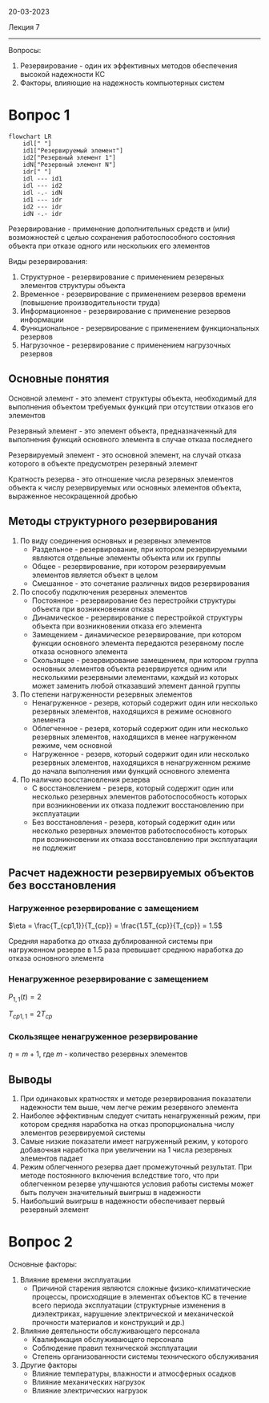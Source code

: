 20-03-2023

Лекция 7

---

Вопросы:
1. Резервирование - один их эффективных методов обеспечения высокой надежности КС
2. Факторы, влияющие на надежность компьютерных систем

# Вопрос 1
```mermaid
flowchart LR
	idl[" "]
	id1["Резервируемый элемент"]
	id2["Резервный элемент 1"]
	idN["Резервный элемент N"]
	idr[" "]
	idl --- id1
	idl --- id2
	idl -.- idN
	id1 --- idr
	id2 --- idr
	idN -.- idr
```

Резервирование - применение дополнительных средств и (или) возможностей с целью сохранения работоспособного состояния объекта при отказе одного или нескольких его элементов

Виды резервирования:
1. Структурное - резервирование с применением резервных элементов структуры объекта
2. Временное - резервирование с применением резервов времени (повышение производительности труда)
3. Информационное - резервирование с применение резервов информации
4. Функциональное - резервирование с применением функциональных резервов
5. Нагрузочное - резервирование с применением нагрузочных резервов

## Основные понятия
Основной элемент - это элемент структуры объекта, необходимый для выполнения объектом требуемых функций при отсутствии отказов его элементов

Резервный элемент - это элемент объекта, предназначенный для выполнения функций основного элемента в случае отказа последнего

Резервируемый элемент - это основной элемент, на случай отказа которого в объекте предусмотрен резервный элемент

Кратность резерва - это отношение числа резервных элементов объекта к числу резервируемых или основных элементов объекта, выраженное несокращенной дробью

## Методы структурного резервирования
1. По виду соединения основных и резервных элементов
	- Раздельное - резервирование, при котором резервируемыми являются отдельные элементы объекта или их группы
	- Общее - резервирование, при котором резервируемым элементов является объект в целом
	- Смешанное - это сочетание различных видов резервирования
2. По способу подключения резервных элементов
	- Постоянное - резервирование без перестройки структуры объекта при возникновении отказа
	- Динамическое - резервирование с перестройкой структуры объекта при возникновении отказа его элемента
	- Замещением - динамическое резервирование, при котором функции основного элемента передаются резервному после отказа основного элемента
	- Скользящее - резервирование замещением, при котором группа основных элементов объекта резервируется одним или несколькими резервными элементами, каждый из которых может заменить любой отказавший элемент данной группы
3. По степени нагруженности резервных элементов
	- Ненагруженное - резерв, который содержит один или несколько резервных элементов, находящихся в режиме основного элемента
	- Облегченное - резерв, который содержит один или несколько резервных элементов, находящихся в менее нагруженном режиме, чем основной
	- Нагруженное - резерв, который содержит один или несколько резервных элементов, находящихся в ненагруженном режиме до начала выполнения ими функций основного элемента
4. По наличию восстановления резерва
	- С восстановлением - резерв, который содержит один или несколько резервных элементов работоспособность которых при возникновении их отказа подлежит восстановлению при эксплуатации
	- Без восстановления - резерв, который содержит один или несколько резервных элементов работоспособность которых при возникновении их отказа восстановлению при эксплуатации не подлежит

## Расчет надежности резервируемых объектов без восстановления
### Нагруженное резервирование с замещением
$\eta = \frac{T_{ср1,1}}{T_{ср}} = \frac{1.5T_{ср}}{T_{ср}} = 1.5$

Средняя наработка до отказа дублированной системы при нагруженном резерве в 1.5 раза превышает среднюю наработка до отказа основного элемента

### Ненагруженное резервирование с замещением
$P_{1,1}(t) = 2$

$T_{ср1,1} = 2T_{ср}$

### Скользящее ненагруженное резервирование
$\eta = m + 1$, где $m$ - количество резервных элементов

## Выводы
1. При одинаковых кратностях и методе резервирования показатели надежности тем выше, чем легче режим резервного элемента
2. Наиболее эффективным следует считать ненагруженный режим, при котором средняя наработка на отказ пропорциональна числу элементов резервируемой системы
3. Самые низкие показатели имеет нагруженный режим, у которого добавочная наработка при увеличении на $1$ числа резервных элементов падает
4. Режим облегченного резерва дает промежуточный результат. При методе постоянного включения вследствие того, что при облегченном резерве улучшаются условия работы системы может быть получен значительный выигрыш в надежности
5. Наибольший выигрыш в надежности обеспечивает первый резервный элемент

# Вопрос 2
Основные факторы:
1. Влияние времени эксплуатации
	- Причиной старения являются сложные физико-климатические процессы, происходящие в элементах объектов КС в течение всего периода эксплуатации (структурные изменения в диэлектриках, нарушение электрической и механической прочности материалов и конструкций и др.)
2. Влияние деятельности обслуживающего персонала
	- Квалификация обслуживающего персонала
	- Соблюдение правил технической эксплуатации
	- Степень организованности системы технического обслуживания
3. Другие факторы
	- Влияние температуры, влажности и атмосферных осадков
	- Влияние механических нагрузок
	- Влияние электрических нагрузок
